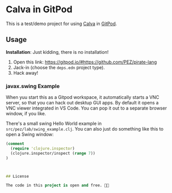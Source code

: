 # Calva in GitPod

This is a test/demo project for using [Calva](https://github.com/BetterThanTomorrow/calva) in [GitPod](https://gitpod.io).

## Usage

**Installation**: Just kidding, there is no installation!

1. Open this link: https://gitpod.io/#https://github.com/PEZ/pirate-lang
1. Jack-in (choose the `deps.edn` project type).
1. Hack away!


### javax.swing Example

When yuu start this as a Gitpod workspace, it automatically starts a VNC server, so that you can hack out desktup GUI apps. By default it opens a VNC viewer integrated in VS Code. You can pop it out to a separate browser window, if you like.

There's a small swing Hello World example in `src/pez/lab/swing_example.clj`. You can also just do something like this to open a Swing window:

```clojure
(comment
  (require 'clojure.inspector)
  (clojure.inspector/inspect (range 7))
)



## License

The code in this project is open and free. 🍺🗽
